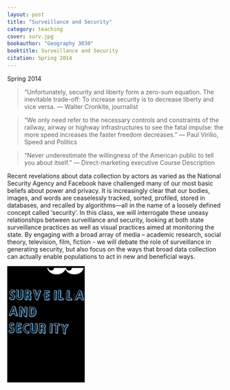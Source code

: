 ```yaml
---
layout: post
title: "Surveillance and Security"
category: teaching
cover: surv.jpg
bookauthor: "Geography 3030"
booktitle: Surveillance and Security
citation: Spring 2014
---
```


Spring 2014


> “Unfortunately, security and liberty form a zero-sum equation. The inevitable trade-off: To increase security is to decrease liberty and vice versa.
— Walter Cronkite, journalist

> “We only need refer to the necessary controls and constraints of the railway, airway or highway infrastructures to see the fatal impulse: the more speed increases the faster freedom decreases.”
— Paul Virilio, Speed and Politics

> “Never underestimate the willingness of the American public to tell you about itself.”
— Direct-marketing executive
Course Description

Recent revelations about data collection by actors as varied as the National Security Agency and Facebook have challenged many of our most basic beliefs about power and privacy. It is increasingly clear that our bodies, images, and words are ceaselessly tracked, sorted, profiled, stored in databases, and recalled by algorithms—all in the name of a loosely defined concept called ‘security’. In this class, we will interrogate these uneasy relationships between surveillance and security, looking at both state surveillance practices as well as visual practices aimed at monitoring the state. By engaging with a broad array of media – academic research, social theory, television, film, fiction - we will debate the role of surveillance in generating security, but also focus on the ways that broad data collection can actually enable populations to act in new and beneficial ways.

![Alt text](img/surv.jpg)

